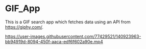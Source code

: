 # GIF_App

This is a GIF search app which fetches data using an API from https://giphy.com/.

https://user-images.githubusercontent.com/77429521/140923963-bb94919d-8094-450f-aaca-edf6f602a90e.mp4

